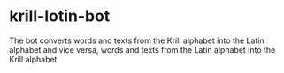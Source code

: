 # krill-lotin-bot
The bot converts words and texts from the Krill alphabet into the Latin alphabet and vice versa, words and texts from the Latin alphabet into the Krill alphabet
